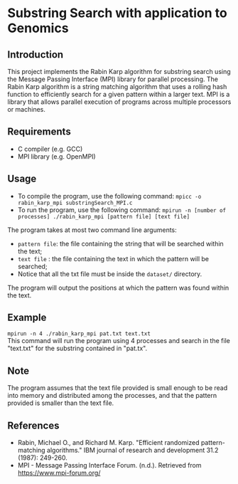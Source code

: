 # Substring Search with application to Genomics

## Introduction
This project implements the Rabin Karp algorithm for substring search using the Message Passing Interface (MPI) library for parallel processing. The Rabin Karp algorithm is a string matching algorithm that uses a rolling hash function to efficiently search for a given pattern within a larger text. MPI is a library that allows parallel execution of programs across multiple processors or machines.

## Requirements
* C compiler (e.g. GCC)
* MPI library (e.g. OpenMPI)

## Usage
* To compile the program, use the following command: `mpicc -o rabin_karp_mpi substringSearch_MPI.c`  
* To run the program, use the following command: `mpirun -n [number of processes] ./rabin_karp_mpi [pattern file] [text file]`

The program takes at most two command line arguments:

* `pattern file`: the file containing the string that will be searched within the text;
* `text file` : the file containing the text in which the pattern will be searched;
* Notice that all the txt file must be inside the  `dataset/` directory.

The program will output the positions at which the pattern was found within the text.

## Example
`mpirun -n 4 ./rabin_karp_mpi pat.txt text.txt`  
This command will run the program using 4 processes and search in the file "text.txt" for the substring contained in "pat.tx". 

## Note
The program assumes that the text file provided is small enough to be read into memory and distributed among the processes, and that the pattern provided is smaller than the text file.

## References
* Rabin, Michael O., and Richard M. Karp. "Efficient randomized pattern-matching algorithms." IBM journal of research and development 31.2 (1987): 249-260.
* MPI - Message Passing Interface Forum. (n.d.). Retrieved from https://www.mpi-forum.org/
